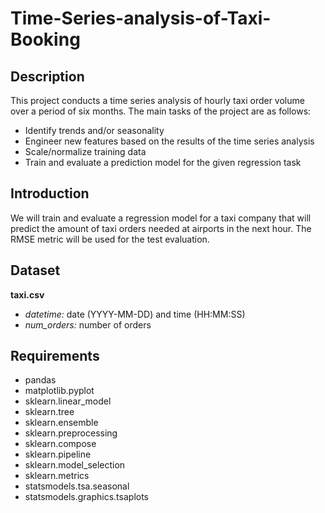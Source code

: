 # Time-Series-analysis-of-Taxi-Booking

## Description
This project conducts a time series analysis of hourly taxi order volume over a period of six months. The main tasks of the project are as follows:
- Identify trends and/or seasonality
- Engineer new features based on the results of the time series analysis
- Scale/normalize training data
- Train and evaluate a prediction model for the given regression task

## Introduction
We will train and evaluate a regression model for a taxi company that will predict the amount of taxi orders needed at airports in the next hour. The RMSE metric will be used for the test evaluation.

## Dataset
**taxi.csv**
- *datetime:* date (YYYY-MM-DD) and time (HH:MM:SS)
- *num_orders:* number of orders

## Requirements
- pandas
- matplotlib.pyplot
- sklearn.linear_model
- sklearn.tree
- sklearn.ensemble
- sklearn.preprocessing
- sklearn.compose
- sklearn.pipeline
- sklearn.model_selection
- sklearn.metrics
- statsmodels.tsa.seasonal
- statsmodels.graphics.tsaplots

